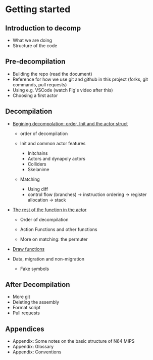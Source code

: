 # Getting started

## Introduction to decomp
- What we are doing
- Structure of the code

## Pre-decompilation
- Building the repo (read the document)
- Reference for how we use git and github in this project (forks, git commands, pull requests)
- Using e.g. VSCode (watch Fig's video after this)
- Choosing a first actor

## Decompilation

- [Begining decompolation: order, Init and the actor struct](beginning_decomp.md)
	- order of decompilation
	- Init and common actor features
		- Initchains
		- Actors and dynapoly actors
		- Colliders
		- Skelanime
	
	- Matching
		- Using diff
		- control flow (branches) -> instruction ordering -> register allocation -> stack

- [The rest of the function in the actor](other_functions.md)
    - Order of decompilation
    - Action Functions and other functions

	- More on matching: the permuter

- [Draw functions](draw_functions.md)

- Data, migration and non-migration
	- Fake symbols



## After Decompilation
- More git
- Deleting the assembly
- Format script
- Pull requests

## Appendices
- Appendix: Some notes on the basic structure of N64 MIPS
- Appendix: Glossary
- Appendix: Conventions
